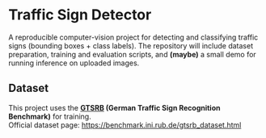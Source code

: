 # Traffic Sign Detector

A reproducible computer-vision project for detecting and classifying traffic signs (bounding boxes + class labels). The repository will include dataset preparation, training and evaluation scripts, and **(maybe)** a small demo for running inference on uploaded images.

## Dataset

This project uses the **[GTSRB](https://benchmark.ini.rub.de/gtsrb_dataset.html) (German Traffic Sign Recognition Benchmark)** for training.  
Official dataset page: https://benchmark.ini.rub.de/gtsrb_dataset.html
